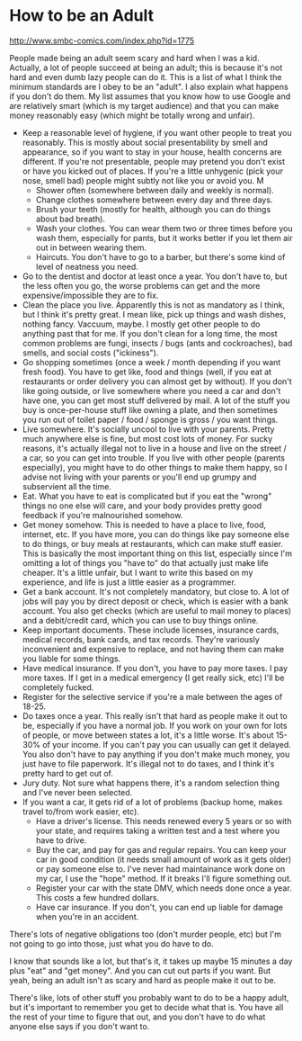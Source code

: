 How to be an Adult
==================

http://www.smbc-comics.com/index.php?id=1775

People made being an adult seem scary and hard when I was a kid. Actually, a lot of people succeed at being an adult; this is because it's not hard and even dumb lazy people can do it. This is a list of what I think the minimum standards are I obey to be an "adult". I also explain what happens if you don't do them. My list assumes that you know how to use Google and are relatively smart (which is my target audience) and that you can make money reasonably easy (which might be totally wrong and unfair).

- Keep a reasonable level of hygiene, if you want other people to treat you reasonably. This is mostly about social presentability by smell and appearance, so if you want to stay in your house, health concerns are different. If you're not presentable, people may pretend you don't exist or have you kicked out of places. If you're a little unhygenic (pick your nose, smell bad) people might subtly not like you or avoid you. M
    - Shower often (somewhere between daily and weekly is normal).
    - Change clothes somewhere between every day and three days.
    - Brush your teeth (mostly for health, although you can do things about bad breath).
    - Wash your clothes. You can wear them two or three times before you wash them, especially for pants, but it works better if you let them air out in between wearing them.
    - Haircuts. You don't have to go to a barber, but there's some kind of level of neatness you need.
- Go to the dentist and doctor at least once a year. You don't have to, but the less often you go, the worse problems can get and the more expensive/impossible they are to fix.
- Clean the place you live. Apparently this is not as mandatory as I think, but I think it's pretty great. I mean like, pick up things and wash dishes, nothing fancy. Vaccuum, maybe. I mostly get other people to do anything past that for me. If you don't clean for a long time, the most common problems are fungi, insects / bugs (ants and cockroaches), bad smells, and social costs ("ickiness").
- Go shopping sometimes (once a week / month depending if you want fresh food). You have to get like, food and things (well, if you eat at restaurants or order delivery you can almost get by without). If you don't like going outside, or live somewhere where you need a car and don't have one, you can get most stuff delivered by mail. A lot of the stuff you buy is once-per-house stuff like owning a plate, and then sometimes you run out of toilet paper / food / sponge is gross / you want things.
- Live somewhere. It's socially uncool to live with your parents. Pretty much anywhere else is fine, but most cost lots of money. For sucky reasons, it's actually illegal not to live in a house and live on the street / a car, so you can get into trouble. If you live with other people (parents especially), you might have to do other things to make them happy, so I advise not living with your parents or you'll end up grumpy and subservient all the time.
- Eat. What you have to eat is complicated but if you eat the "wrong" things no one else will care, and your body provides pretty good feedback if you're malnourished somehow.
- Get money somehow. This is needed to have a place to live, food, internet, etc. If you have more, you can do things like pay someone else to do things, or buy meals at restaurants, which can make stuff easier. This is basically the most important thing on this list, especially since I'm omitting a lot of things you "have to" do that actually just make life cheaper. It's a little unfair, but I want to write this based on my experience, and life is just a little easier as a programmer.
- Get a bank account. It's not completely mandatory, but close to. A lot of jobs will pay you by direct deposit or check, which is easier with a bank account. You also get checks (which are useful to mail money to places) and a debit/credit card, which you can use to buy things online.
- Keep important documents. These include licenses, insurance cards, medical records, bank cards, and tax records. They're variously inconvenient and expensive to replace, and not having them can make you liable for some things.
- Have medical insurance. If you don't, you have to pay more taxes. I pay more taxes. If I get in a medical emergency (I get really sick, etc) I'll be completely fucked.
- Register for the selective service if you're a male between the ages of 18-25.
- Do taxes once a year. This really isn't that hard as people make it out to be, especially if you have a normal job. If you work on your own for lots of people, or move between states a lot, it's a little worse. It's about 15-30% of your income. If you can't pay you can usually can get it delayed. You also don't have to pay anything if you don't make much money, you just have to file paperwork. It's illegal not to do taxes, and I think it's pretty hard to get out of.
- Jury duty. Not sure what happens there, it's a random selection thing and I've never been selected.
- If you want a car, it gets rid of a lot of problems (backup home, makes travel to/from work easier, etc).
    - Have a driver's license. This needs renewed every 5 years or so with your state, and requires taking a written test and a test where you have to drive.
    - Buy the car, and pay for gas and regular repairs. You can keep your car in good condition (it needs small amount of work as it gets older) or pay someone else to. I've never had maintainance work done on my car, I use the "hope" method. If it breaks I'll figure something out.
    - Register your car with the state DMV, which needs done once a year. This costs a few hundred dollars.
    - Have car insurance. If you don't, you can end up liable for damage when you're in an accident.

There's lots of negative obligations too (don't murder people, etc) but I'm not going to go into those, just what you do have to do.

I know that sounds like a lot, but that's it, it takes up maybe 15 minutes a day plus "eat" and "get money". And you can cut out parts if you want. But yeah, being an adult isn't as scary and hard as people make it out to be.

There's like, lots of other stuff you probably want to do to be a happy adult, but it's important to remember you get to decide what that is. You have all the rest of your time to figure that out, and you don't have to do what anyone else says if you don't want to.
